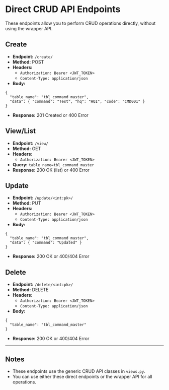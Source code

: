 # Direct CRUD API Endpoints

These endpoints allow you to perform CRUD operations directly, without using the wrapper API.

## Create
- **Endpoint:** `/create/`
- **Method:** POST
- **Headers:**
  - `Authorization: Bearer <JWT_TOKEN>`
  - `Content-Type: application/json`
- **Body:**
```
{
  "table_name": "tbl_command_master",
  "data": { "command": "Test", "hq": "HQ1", "code": "CMD001" }
}
```
- **Response:** 201 Created or 400 Error

## View/List
- **Endpoint:** `/view/`
- **Method:** GET
- **Headers:**
  - `Authorization: Bearer <JWT_TOKEN>`
- **Query:** `table_name=tbl_command_master`
- **Response:** 200 OK (list) or 400 Error

## Update
- **Endpoint:** `/update/<int:pk>/`
- **Method:** PUT
- **Headers:**
  - `Authorization: Bearer <JWT_TOKEN>`
  - `Content-Type: application/json`
- **Body:**
```
{
  "table_name": "tbl_command_master",
  "data": { "command": "Updated" }
}
```
- **Response:** 200 OK or 400/404 Error

## Delete
- **Endpoint:** `/delete/<int:pk>/`
- **Method:** DELETE
- **Headers:**
  - `Authorization: Bearer <JWT_TOKEN>`
  - `Content-Type: application/json`
- **Body:**
```
{
  "table_name": "tbl_command_master" 
}
```
- **Response:** 200 OK or 400/404 Error

---

## Notes
- These endpoints use the generic CRUD API classes in `views.py`.
- You can use either these direct endpoints or the wrapper API for all operations.
